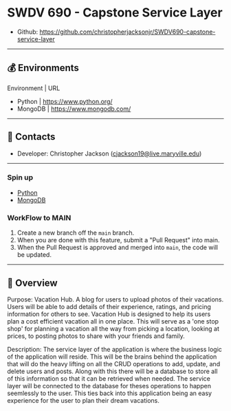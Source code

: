 # SWDV 690 - Capstone Service Layer

- Github: https://github.com/christopherjacksonjr/SWDV690-capstone-service-layer

---
## :moneybag: Environments

Environment | URL
- Python | https://www.python.org/
- MongoDB | https://www.mongodb.com/

---
## :briefcase: Contacts

- Developer: Christopher Jackson (cjackson19@live.maryville.edu)

---

### Spin up

* [Python](https://www.python.org/)
* [MongoDB](https://www.mongodb.com/)

### WorkFlow to MAIN

1. Create a new branch off the `main` branch.
1. When you are done with this feature, submit a "Pull Request" into main.
1. When the Pull Request is approved and merged into `main`, the code will be updated.

---

## :bento: Overview

Purpose: Vacation Hub. A blog for users to upload photos of their vacations. Users will be able to add details of their experience, ratings, and pricing information for others to see. Vacation Hub is designed to help its users plan a cost efficient vacation all in one place. This will serve as a 'one stop shop' for planning a vacation all the way from picking a location, looking at prices, to posting photos to share with your friends and family.

Description: The service layer of the application is where the business logic of the application will reside. This will be the brains behind the application that will do the heavy lifting on all the CRUD operations to add, update, and delete users and posts. Along with this there will be a database to store all of this information so that it can be retrieved when needed. The service layer will be connected to the database for theses operations to happen seemlessly to the user. This ties back into this application being an easy experience for the user to plan their dream vacations. 